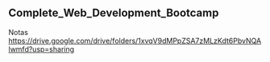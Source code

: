## Complete_Web_Development_Bootcamp

Notas
https://drive.google.com/drive/folders/1xvqV9dMPpZSA7zMLzKdt6PbvNQAlwmfd?usp=sharing


